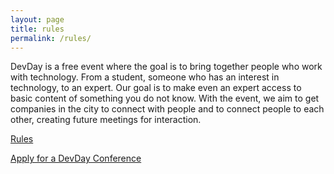 ```yaml
---
layout: page
title: rules
permalink: /rules/
---
```


<p> DevDay is a free event where the goal is to bring together people who work with technology. From a student, someone who has an interest in technology, to an expert.
Our goal is to make even an expert access to basic content of something you do not know.
With the event, we aim to get companies in the city to connect with people and to connect people to each other, creating future meetings for interaction.</p>
<a href="https://github.com/devdayconf/devdayconf.io/tree/gh-pages/Rules_DevDayConf">Rules</a>

<a href="https://goo.gl/forms/RCIeRUf90WYMKAO72">Apply for a DevDay Conference</a>